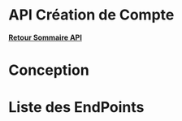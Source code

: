 # API Création de Compte

**[Retour Sommaire API](./00_Sommaire_API.md)**

# Conception

# Liste des EndPoints
